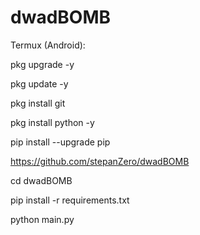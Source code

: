 # dwadBOMB
Termux (Android):

pkg upgrade -y

pkg update -y

pkg install git

pkg install python -y

pip install --upgrade pip

https://github.com/stepanZero/dwadBOMB

cd dwadBOMB

pip install -r requirements.txt

python main.py
